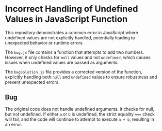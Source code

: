 # Incorrect Handling of Undefined Values in JavaScript Function

This repository demonstrates a common error in JavaScript where undefined values are not explicitly handled, potentially leading to unexpected behavior or runtime errors.

The `bug.js` file contains a function that attempts to add two numbers. However, it only checks for `null` values and not `undefined`, which causes issues when undefined values are passed as arguments.

The `bugSolution.js` file provides a corrected version of the function, explicitly handling both `null` and `undefined` values to ensure robustness and prevent unexpected errors.

## Bug
The original code does not handle undefined arguments.  It checks for null, but not undefined.  If either `a` or `b` is undefined, the strict equality `===` check will fail, and the code will continue to attempt to execute `a + b`, resulting in an error.